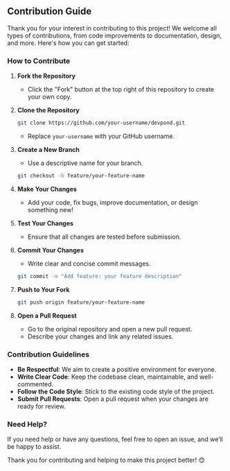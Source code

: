 ## Contribution Guide

Thank you for your interest in contributing to this project! We welcome all types of contributions, from code improvements to documentation, design, and more. Here's how you can get started:

### How to Contribute

1. **Fork the Repository**

   - Click the "Fork" button at the top right of this repository to create your own copy.

2. **Clone the Repository**

   ```bash
   git clone https://github.com/your-username/devpond.git
   ```

   - Replace `your-username` with your GitHub username.

3. **Create a New Branch**

   - Use a descriptive name for your branch.

   ```bash
   git checkout -b feature/your-feature-name
   ```

4. **Make Your Changes**

   - Add your code, fix bugs, improve documentation, or design something new!

5. **Test Your Changes**

   - Ensure that all changes are tested before submission.

6. **Commit Your Changes**

   - Write clear and concise commit messages.

   ```bash
   git commit -m "Add feature: your feature description"
   ```

7. **Push to Your Fork**

   ```bash
   git push origin feature/your-feature-name
   ```

8. **Open a Pull Request**

   - Go to the original repository and open a new pull request.
   - Describe your changes and link any related issues.

### Contribution Guidelines

- **Be Respectful**: We aim to create a positive environment for everyone.
- **Write Clear Code**: Keep the codebase clean, maintainable, and well-commented.
- **Follow the Code Style**: Stick to the existing code style of the project.
- **Submit Pull Requests**: Open a pull request when your changes are ready for review.

### Need Help?

If you need help or have any questions, feel free to open an issue, and we’ll be happy to assist.

Thank you for contributing and helping to make this project better! 😊
